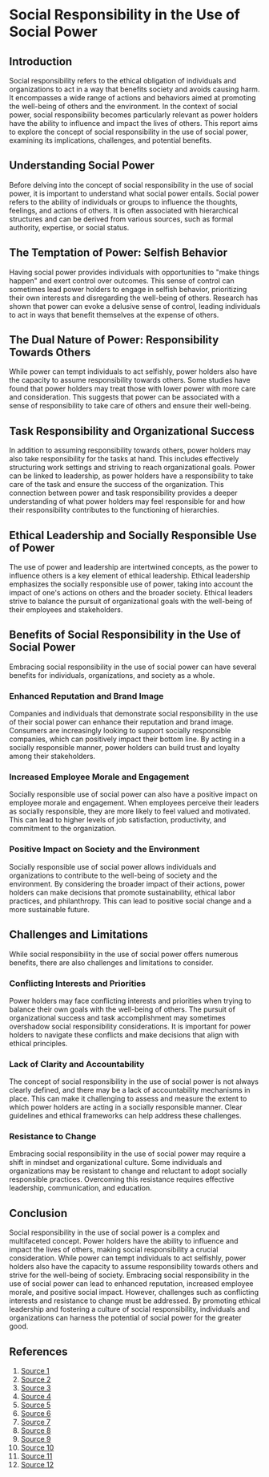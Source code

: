 # Social Responsibility in the Use of Social Power

## Introduction

Social responsibility refers to the ethical obligation of individuals and organizations to act in a way that benefits society and avoids causing harm. It encompasses a wide range of actions and behaviors aimed at promoting the well-being of others and the environment. In the context of social power, social responsibility becomes particularly relevant as power holders have the ability to influence and impact the lives of others. This report aims to explore the concept of social responsibility in the use of social power, examining its implications, challenges, and potential benefits.

## Understanding Social Power

Before delving into the concept of social responsibility in the use of social power, it is important to understand what social power entails. Social power refers to the ability of individuals or groups to influence the thoughts, feelings, and actions of others. It is often associated with hierarchical structures and can be derived from various sources, such as formal authority, expertise, or social status.

## The Temptation of Power: Selfish Behavior

Having social power provides individuals with opportunities to "make things happen" and exert control over outcomes. This sense of control can sometimes lead power holders to engage in selfish behavior, prioritizing their own interests and disregarding the well-being of others. Research has shown that power can evoke a delusive sense of control, leading individuals to act in ways that benefit themselves at the expense of others.

## The Dual Nature of Power: Responsibility Towards Others

While power can tempt individuals to act selfishly, power holders also have the capacity to assume responsibility towards others. Some studies have found that power holders may treat those with lower power with more care and consideration. This suggests that power can be associated with a sense of responsibility to take care of others and ensure their well-being.

## Task Responsibility and Organizational Success

In addition to assuming responsibility towards others, power holders may also take responsibility for the tasks at hand. This includes effectively structuring work settings and striving to reach organizational goals. Power can be linked to leadership, as power holders have a responsibility to take care of the task and ensure the success of the organization. This connection between power and task responsibility provides a deeper understanding of what power holders may feel responsible for and how their responsibility contributes to the functioning of hierarchies.

## Ethical Leadership and Socially Responsible Use of Power

The use of power and leadership are intertwined concepts, as the power to influence others is a key element of ethical leadership. Ethical leadership emphasizes the socially responsible use of power, taking into account the impact of one's actions on others and the broader society. Ethical leaders strive to balance the pursuit of organizational goals with the well-being of their employees and stakeholders.

## Benefits of Social Responsibility in the Use of Social Power

Embracing social responsibility in the use of social power can have several benefits for individuals, organizations, and society as a whole.

### Enhanced Reputation and Brand Image

Companies and individuals that demonstrate social responsibility in the use of their social power can enhance their reputation and brand image. Consumers are increasingly looking to support socially responsible companies, which can positively impact their bottom line. By acting in a socially responsible manner, power holders can build trust and loyalty among their stakeholders.

### Increased Employee Morale and Engagement

Socially responsible use of social power can also have a positive impact on employee morale and engagement. When employees perceive their leaders as socially responsible, they are more likely to feel valued and motivated. This can lead to higher levels of job satisfaction, productivity, and commitment to the organization.

### Positive Impact on Society and the Environment

Socially responsible use of social power allows individuals and organizations to contribute to the well-being of society and the environment. By considering the broader impact of their actions, power holders can make decisions that promote sustainability, ethical labor practices, and philanthropy. This can lead to positive social change and a more sustainable future.

## Challenges and Limitations

While social responsibility in the use of social power offers numerous benefits, there are also challenges and limitations to consider.

### Conflicting Interests and Priorities

Power holders may face conflicting interests and priorities when trying to balance their own goals with the well-being of others. The pursuit of organizational success and task accomplishment may sometimes overshadow social responsibility considerations. It is important for power holders to navigate these conflicts and make decisions that align with ethical principles.

### Lack of Clarity and Accountability

The concept of social responsibility in the use of social power is not always clearly defined, and there may be a lack of accountability mechanisms in place. This can make it challenging to assess and measure the extent to which power holders are acting in a socially responsible manner. Clear guidelines and ethical frameworks can help address these challenges.

### Resistance to Change

Embracing social responsibility in the use of social power may require a shift in mindset and organizational culture. Some individuals and organizations may be resistant to change and reluctant to adopt socially responsible practices. Overcoming this resistance requires effective leadership, communication, and education.

## Conclusion

Social responsibility in the use of social power is a complex and multifaceted concept. Power holders have the ability to influence and impact the lives of others, making social responsibility a crucial consideration. While power can tempt individuals to act selfishly, power holders also have the capacity to assume responsibility towards others and strive for the well-being of society. Embracing social responsibility in the use of social power can lead to enhanced reputation, increased employee morale, and positive social impact. However, challenges such as conflicting interests and resistance to change must be addressed. By promoting ethical leadership and fostering a culture of social responsibility, individuals and organizations can harness the potential of social power for the greater good.

## References

1. [Source 1](https://www.sciencedirect.com/science/article/pii/S2352250X19300545)
2. [Source 2](https://www.cambridge.org/core/books/power-and-interdependence-in-organizations/ethical-leadership-the-socially-responsible-use-of-power/2471C1F25BC66F8EA5E3CF1000F4FB90)
3. [Source 3](https://www.investopedia.com/terms/s/socialresponsibility.asp)
4. [Source 4](https://online.hbs.edu/blog/post/corporate-social-responsibility-examples)
5. [Source 5](https://zapier.com/blog/corporate-social-responsibility-examples/)
6. [Source 6](https://link.springer.com/article/10.1007/s11846-022-00591-z)
7. [Source 7](https://link.springer.com/chapter/10.1057/9781137478382_13)
8. [Source 8](https://everfi.com/blog/community-engagement/socially-responsible-companies/)
9. [Source 9](https://benevity.com/resources/create-corporate-social-responsibility-strategy)
10. [Source 10](https://www.socialforaction.com/blog/how-to-implement-corporate-social-responsibility-csr-in-your-businesses-step-by-step-guide/)
11. [Source 11](https://www.humanrightscareers.com/issues/what-is-social-responsibility/)
12. [Source 12](https://www.sciencedirect.com/science/article/abs/pii/S2352250X19300545)